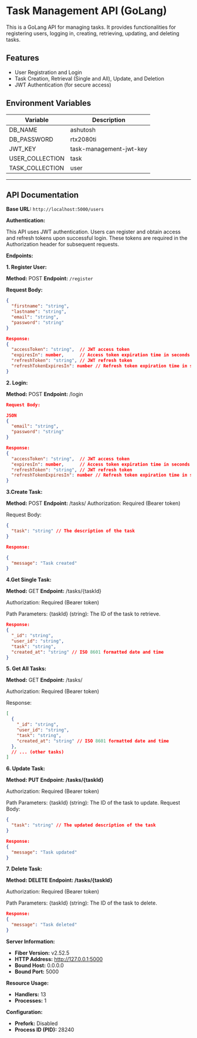 # Task Management API (GoLang)

This is a GoLang API for managing tasks. It provides functionalities for registering users, logging in, creating, retrieving, updating, and deleting tasks.

## Features

* User Registration and Login
* Task Creation, Retrieval (Single and All), Update, and Deletion
* JWT Authentication (for secure access)

## Environment Variables

| Variable                  | Description                                           |
|---------------------------|-------------------------------------------------------|
| DB_NAME                   | ashutosh                                              |
| DB_PASSWORD               | rtx2080ti                                             |
| JWT_KEY                   |  task-management-jwt-key                              |
| USER_COLLECTION           |  task                                                 |
| TASK_COLLECTION           |  user                                                 |
-------------------------------------------------------------------------------------
## API Documentation

**Base URL:** 
`http://localhost:5000/users`

**Authentication:**

This API uses JWT authentication. Users can register and obtain access and refresh tokens upon successful login. These tokens are required in the Authorization header for subsequent requests.

**Endpoints:**

**1. Register User:**

**Method:** POST
**Endpoint:** `/register`

**Request Body:**

```json
{
  "firstname": "string",
  "lastname": "string",
  "email": "string",
  "password": "string"
}

Response:
{
  "accessToken": "string",  // JWT access token
  "expiresIn": number,      // Access token expiration time in seconds
  "refreshToken": "string", // JWT refresh token
  "refreshTokenExpiresIn": number // Refresh token expiration time in seconds
}
```

**2. Login:**

**Method:** POST
**Endpoint:** /login

```json
Request Body:

JSON
{
  "email": "string",
  "password": "string"
}

Response:
{
  "accessToken": "string",  // JWT access token
  "expiresIn": number,      // Access token expiration time in seconds
  "refreshToken": "string", // JWT refresh token
  "refreshTokenExpiresIn": number // Refresh token expiration time in seconds
}
```

**3.Create Task:**

**Method:** POST
**Endpoint:** /tasks/
Authorization: Required (Bearer token)

Request Body:
```json
{
  "task": "string" // The description of the task
}

Response:

{
  "message": "Task created"
}
```

**4.Get Single Task:**

**Method:** GET
**Endpoint:** /tasks/{taskId}

Authorization: Required (Bearer token)

Path Parameters:
{taskId} (string): The ID of the task to retrieve.

```json
Response:
{
  "_id": "string",
  "user_id": "string",
  "task": "string",
  "created_at": "string" // ISO 8601 formatted date and time
}
```

**5. Get All Tasks:**

**Method:** GET
**Endpoint:** /tasks/

Authorization: Required (Bearer token)

Response:
```json
[
  {
    "_id": "string",
    "user_id": "string",
    "task": "string",
    "created_at": "string" // ISO 8601 formatted date and time
  },
  // ... (other tasks)
]
```

**6. Update Task:**

**Method: PUT**
**Endpoint: /tasks/{taskId}**

Authorization: Required (Bearer token)

Path Parameters:
{taskId} (string): The ID of the task to update.
Request Body:

```json
{
  "task": "string" // The updated description of the task
}

Response:
{
  "message": "Task updated"
}
```


**7. Delete Task:**

**Method: DELETE**
**Endpoint: /tasks/{taskId}**

Authorization: Required (Bearer token)

Path Parameters:
{taskId} (string): The ID of the task to delete.

```json
Response:
{
  "message": "Task deleted"
}
```

**Server Information:**

* **Fiber Version:** v2.52.5
* **HTTP Address:** http://127.0.0.1:5000
* **Bound Host:** 0.0.0.0
* **Bound Port:** 5000

**Resource Usage:**

* **Handlers:** 13
* **Processes:** 1

**Configuration:**

* **Prefork:** Disabled
* **Process ID (PID):** 28240


